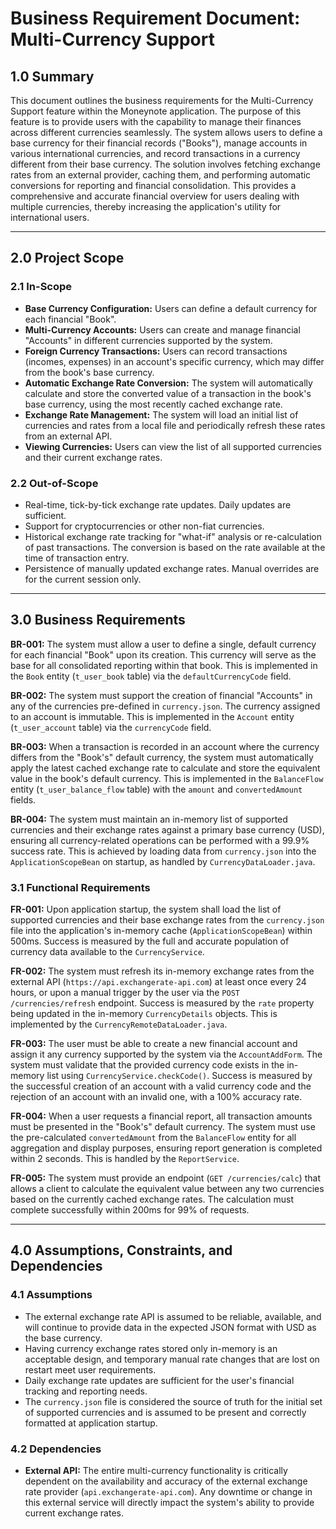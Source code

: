 # Business Requirement Document: Multi-Currency Support

## 1.0 Summary
This document outlines the business requirements for the Multi-Currency Support feature within the Moneynote application. The purpose of this feature is to provide users with the capability to manage their finances across different currencies seamlessly. The system allows users to define a base currency for their financial records ("Books"), manage accounts in various international currencies, and record transactions in a currency different from their base currency. The solution involves fetching exchange rates from an external provider, caching them, and performing automatic conversions for reporting and financial consolidation. This provides a comprehensive and accurate financial overview for users dealing with multiple currencies, thereby increasing the application's utility for international users.

---

## 2.0 Project Scope
### 2.1 In-Scope
*   **Base Currency Configuration:** Users can define a default currency for each financial "Book".
*   **Multi-Currency Accounts:** Users can create and manage financial "Accounts" in different currencies supported by the system.
*   **Foreign Currency Transactions:** Users can record transactions (incomes, expenses) in an account's specific currency, which may differ from the book's base currency.
*   **Automatic Exchange Rate Conversion:** The system will automatically calculate and store the converted value of a transaction in the book's base currency, using the most recently cached exchange rate.
*   **Exchange Rate Management:** The system will load an initial list of currencies and rates from a local file and periodically refresh these rates from an external API.
*   **Viewing Currencies:** Users can view the list of all supported currencies and their current exchange rates.

### 2.2 Out-of-Scope
*   Real-time, tick-by-tick exchange rate updates. Daily updates are sufficient.
*   Support for cryptocurrencies or other non-fiat currencies.
*   Historical exchange rate tracking for "what-if" analysis or re-calculation of past transactions. The conversion is based on the rate available at the time of transaction entry.
*   Persistence of manually updated exchange rates. Manual overrides are for the current session only.

---

## 3.0 Business Requirements

**BR-001:** The system must allow a user to define a single, default currency for each financial "Book" upon its creation. This currency will serve as the base for all consolidated reporting within that book. This is implemented in the `Book` entity (`t_user_book` table) via the `defaultCurrencyCode` field.

**BR-002:** The system must support the creation of financial "Accounts" in any of the currencies pre-defined in `currency.json`. The currency assigned to an account is immutable. This is implemented in the `Account` entity (`t_user_account` table) via the `currencyCode` field.

**BR-003:** When a transaction is recorded in an account where the currency differs from the "Book's" default currency, the system must automatically apply the latest cached exchange rate to calculate and store the equivalent value in the book's default currency. This is implemented in the `BalanceFlow` entity (`t_user_balance_flow` table) with the `amount` and `convertedAmount` fields.

**BR-004:** The system must maintain an in-memory list of supported currencies and their exchange rates against a primary base currency (USD), ensuring all currency-related operations can be performed with a 99.9% success rate. This is achieved by loading data from `currency.json` into the `ApplicationScopeBean` on startup, as handled by `CurrencyDataLoader.java`.

### 3.1 Functional Requirements

**FR-001:** Upon application startup, the system shall load the list of supported currencies and their base exchange rates from the `currency.json` file into the application's in-memory cache (`ApplicationScopeBean`) within 500ms. Success is measured by the full and accurate population of currency data available to the `CurrencyService`.

**FR-002:** The system must refresh its in-memory exchange rates from the external API (`https://api.exchangerate-api.com`) at least once every 24 hours, or upon a manual trigger by the user via the `POST /currencies/refresh` endpoint. Success is measured by the `rate` property being updated in the in-memory `CurrencyDetails` objects. This is implemented by the `CurrencyRemoteDataLoader.java`.

**FR-003:** The user must be able to create a new financial account and assign it any currency supported by the system via the `AccountAddForm`. The system must validate that the provided currency code exists in the in-memory list using `CurrencyService.checkCode()`. Success is measured by the successful creation of an account with a valid currency code and the rejection of an account with an invalid one, with a 100% accuracy rate.

**FR-004:** When a user requests a financial report, all transaction amounts must be presented in the "Book's" default currency. The system must use the pre-calculated `convertedAmount` from the `BalanceFlow` entity for all aggregation and display purposes, ensuring report generation is completed within 2 seconds. This is handled by the `ReportService`.

**FR-005:** The system must provide an endpoint (`GET /currencies/calc`) that allows a client to calculate the equivalent value between any two currencies based on the currently cached exchange rates. The calculation must complete successfully within 200ms for 99% of requests.

---
## 4.0 Assumptions, Constraints, and Dependencies
### 4.1 Assumptions
*   The external exchange rate API is assumed to be reliable, available, and will continue to provide data in the expected JSON format with USD as the base currency.
*   Having currency exchange rates stored only in-memory is an acceptable design, and temporary manual rate changes that are lost on restart meet user requirements.
*   Daily exchange rate updates are sufficient for the user's financial tracking and reporting needs.
*   The `currency.json` file is considered the source of truth for the initial set of supported currencies and is assumed to be present and correctly formatted at application startup.

### 4.2 Dependencies
*   **External API:** The entire multi-currency functionality is critically dependent on the availability and accuracy of the external exchange rate provider (`api.exchangerate-api.com`). Any downtime or change in this external service will directly impact the system's ability to provide current exchange rates.
